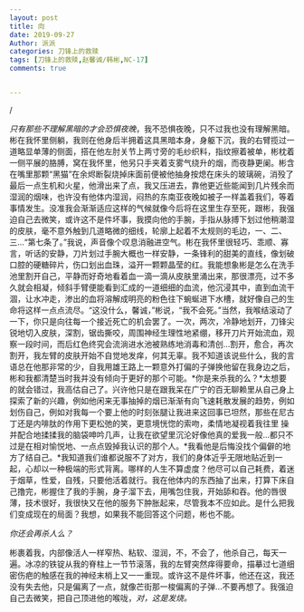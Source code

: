 ```yaml
---
layout: post
title: 向
date: 2019-09-27
Author: 派派
categories: 刀锋上的救赎
tags: [刀锋上的救赎,赵馨诚/韩彬,NC-17]
comments: true


---
```


/

*只有那些不理解黑暗的才会恐惧夜晚*，我不恐惧夜晚，只不过我也没有理解黑暗。彬在我怀里侧躺，我则在他身后半拥着这具黑暗本身，身躯下沉，我的右臂揽过一道略显单薄的侧面，搭在他左肘关节上两寸旁的毛纱织料，指纹擦着被单，彬枕着一侧平展的胳膊，窝在我怀里，他另只手夹着支雾气绕升的烟，而夜静更阑。彬含在嘴里那颗“黑猫”在余烬断裂烧掉床面前便被他抽身按熄在床头的玻璃碗，消殁了最后一点生机和火星，他滑出来了点，我又压进去，靠他更近些能闻到几片残余而湿润的烟味，也许没有他体内湿润，闷热的东南亚夜晚如被子一样盖着我们，等着事情发生。没准我会渐渐适应这样的气候就像今后将在这里生存至死，跟彬，我强迫自己去微笑，或许这不是件坏事，我摸向他的手腕，手指从脉搏下划过他稍潮湿的皮肤，毫不意外触到几道略微的细线，轮廓上起着不太规则的毛边，一、二、三…“第七条了。”我说，声音像个叹息消融进空气。彬在我怀里很轻巧、乖顺、寡言，听话的安静，刀片划过手腕大概也一样安静，一条锋利的甜美的直线，像划破口腔的硬糖碎片，伤口划出血珠，溢开一颗颗晶莹的红。我能想象彬是怎么在洗手池里割开自己，平静而好奇地看着血一滴一滴从皮肤里涌出来，那很漂亮，过不多久就会相凝，倾斜手臂便能看到汇成的一道细细的血流，他沉浸其中，直到血流干涸，让水冲走，渗出的血将溶解成明亮的粉色往下蜿蜒进下水槽，就好像自己的生命将这样一点点流尽。“这没什么，馨诚，”彬说，“我不会死。”当然，我喉结滚动了一下，你只是向往每一个接近死亡的机会罢了。一次，两次，冷静地划开，刀锋尖锐地切入皮肤，深割，锯齿撕咬，周围神经生理性地紧绷，移开刀片开始流血，观察一段时间，而后红色终究会流淌进水池被熟练地消毒和清创…割开，愈合，再次割开，我左臂的皮肤开始不自觉地发痒，何其无辜。我不知道该说些什么，我的言语总在他那非常的少，自我用雄王路上一颗意外打偏的子弹换他留在我身边之后，彬和我都清楚当时我并没有倾向于更好的那个可能。*你是来杀我的么？*太想要的就会错过，我高估自己了。兴许他只是在跟我呆在广宁的百无聊赖里从自己身上探索了新的兴趣，例如他闲来无事抽掉的烟已渐渐有向飞速耗散发展的趋势，例如划伤自己，例如对我每一个要上他的时刻张腿让我进来这回事已坦然，那些在尼古丁还是内啡肽的作用下更松弛的笑，更意境恍惚的索吻，柔情地凝视着我往里 操并配合地揉揉我的脑袋呻吟几声，让我在欲望里沉沦好像他真的爱我一般…都只不过是在相对愉悦地、一点点毁掉我认识的那个人。*我看他是后悔没找个偏僻的地方了结自己。*我知道我们谁都说服不了对方，我们的身体近乎无限地贴近到一起，心却以一种极端的形式背离。哪样的人生不算虚度？他尽可以自己耗费，着迷于烟草，性爱，自残，只要他活着就行。我在他体内的东西抽了出来，打算下床自己撸完，彬握住了我的手腕，身子溜下去，用嘴包住我，开始舔和吞。他的唇很薄，技术很好，我很快又在他的服务下肿胀起来，尽管我本不应如此。是什么把我们变成现在的局面？我想，如果我不能回答这个问题，彬也不能。



*你还会再杀人么？*



彬裹着我，内部像活人一样窄热、粘软、湿润，不，不会了，他杀自己，每天一遍。冰凉的铁锭从我的脊柱上一节节滚落，我的左臂突然痒得要命，描摹过七道细密伤疤的触感在我的神经末梢上又一一重现。或许这不是件坏事，他还在这，我还没有失去他，只是偏离了一点，就像芒街那一梭偏离的子弹…不要再想了。我强迫自己去微笑，把自己顶进他的喉咙，*对，这是发烧。*
